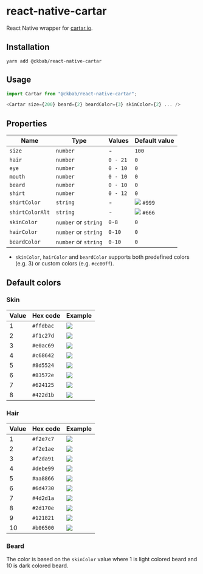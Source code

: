 # react-native-cartar

React Native wrapper for [cartar.io](https://cartar.io).

## Installation

```
yarn add @ckbab/react-native-cartar
```

## Usage

```js
import Cartar from "@ckbab/react-native-cartar";

<Cartar size={200} beard={2} beardColor={3} skinColor={2} ... />
```

## Properties

| Name            | Type                 | Values   | Default value                                                |
| --------------- | -------------------- | -------- | ------------------------------------------------------------ |
| `size`          | `number`             | -        | `100`                                                        |
| `hair`          | `number`             | `0 - 21` | `0`                                                          |
| `eye`           | `number`             | `0 - 10` | `0`                                                          |
| `mouth`         | `number`             | `0 - 10` | `0`                                                          |
| `beard`         | `number`             | `0 - 10` | `0`                                                          |
| `shirt`         | `number`             | `0 - 12` | `0`                                                          |
| `shirtColor`    | `string`             | -        | ![](https://via.placeholder.com/16/0984e3/0984e3.png) `#999` |
| `shirtColorAlt` | `string`             | -        | ![](https://via.placeholder.com/16/fefefe/fefefe.png) `#666` |
| `skinColor`     | `number` or `string` | `0-8`    | `0`                                                          |
| `hairColor`     | `number` or `string` | `0-10`   | `0`                                                          |
| `beardColor`    | `number` or `string` | `0-10`   | `0`                                                          |

- `skinColor`, `hairColor` and `beardColor` supports both predefined colors (e.g. 3) or custom colors (e.g. `#cc00ff`).

## Default colors

### Skin

| Value | Hex code  | Example                                               |
| ----- | --------- | ----------------------------------------------------- |
| 1     | `#ffdbac` | ![](https://via.placeholder.com/16/ffdbac/ffdbac.png) |
| 2     | `#f1c27d` | ![](https://via.placeholder.com/16/f1c27d/f1c27d.png) |
| 3     | `#e0ac69` | ![](https://via.placeholder.com/16/e0ac69/e0ac69.png) |
| 4     | `#c68642` | ![](https://via.placeholder.com/16/c68642/c68642.png) |
| 5     | `#8d5524` | ![](https://via.placeholder.com/16/8d5524/8d5524.png) |
| 6     | `#83572e` | ![](https://via.placeholder.com/16/83572e/83572e.png) |
| 7     | `#624125` | ![](https://via.placeholder.com/16/624125/624125.png) |
| 8     | `#422d1b` | ![](https://via.placeholder.com/16/422d1b/422d1b.png) |

### Hair

| Value | Hex code  | Example                                               |
| ----- | --------- | ----------------------------------------------------- |
| 1     | `#f2e7c7` | ![](https://via.placeholder.com/16/f2e7c7/f2e7c7.png) |
| 2     | `#f2e1ae` | ![](https://via.placeholder.com/16/f2e1ae/f2e1ae.png) |
| 3     | `#f2da91` | ![](https://via.placeholder.com/16/f2da91/f2da91.png) |
| 4     | `#debe99` | ![](https://via.placeholder.com/16/debe99/debe99.png) |
| 5     | `#aa8866` | ![](https://via.placeholder.com/16/aa8866/aa8866.png) |
| 6     | `#6d4730` | ![](https://via.placeholder.com/16/6d4730/6d4730.png) |
| 7     | `#4d2d1a` | ![](https://via.placeholder.com/16/4d2d1a/4d2d1a.png) |
| 8     | `#2d170e` | ![](https://via.placeholder.com/16/2d170e/2d170e.png) |
| 9     | `#121821` | ![](https://via.placeholder.com/16/121821/121821.png) |
| 10    | `#b06500` | ![](https://via.placeholder.com/16/b06500/b06500.png) |

### Beard

The color is based on the `skinColor` value where 1 is light colored beard and 10 is dark colored beard.
